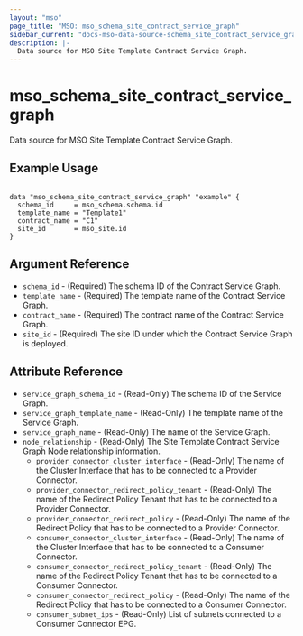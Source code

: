 ```yaml
---
layout: "mso"
page_title: "MSO: mso_schema_site_contract_service_graph"
sidebar_current: "docs-mso-data-source-schema_site_contract_service_graph"
description: |-
  Data source for MSO Site Template Contract Service Graph.
---
```


# mso_schema_site_contract_service_graph #

Data source for MSO Site Template Contract Service Graph.

## Example Usage ##

```hcl

data "mso_schema_site_contract_service_graph" "example" {
  schema_id     = mso_schema.schema.id
  template_name = "Template1"
  contract_name = "C1"
  site_id       = mso_site.id
}

```

## Argument Reference ##

* `schema_id` - (Required) The schema ID of the Contract Service Graph.
* `template_name` - (Required) The template name of the Contract Service Graph.
* `contract_name` - (Required) The contract name of the Contract Service Graph.
* `site_id` - (Required) The site ID under which the Contract Service Graph is deployed.


## Attribute Reference ##

* `service_graph_schema_id` - (Read-Only) The schema ID of the Service Graph.
* `service_graph_template_name` - (Read-Only) The template name of the Service Graph.
* `service_graph_name` - (Read-Only) The name of the Service Graph.
* `node_relationship` - (Read-Only) The Site Template Contract Service Graph Node relationship information.
  * `provider_connector_cluster_interface` - (Read-Only) The name of the Cluster Interface that has to be connected to a Provider Connector.
  * `provider_connector_redirect_policy_tenant` - (Read-Only) The name of the Redirect Policy Tenant that has to be connected to a Provider Connector.
  * `provider_connector_redirect_policy` - (Read-Only) The name of the Redirect Policy that has to be connected to a Provider Connector.
  * `consumer_connector_cluster_interface` - (Read-Only) The name of the Cluster Interface that has to be connected to a Consumer Connector.
  * `consumer_connector_redirect_policy_tenant` - (Read-Only) The name of the Redirect Policy Tenant that has to be connected to a Consumer Connector.
  * `consumer_connector_redirect_policy` - (Read-Only) The name of the Redirect Policy that has to be connected to a Consumer Connector.
  * `consumer_subnet_ips` - (Read-Only) List of subnets connected to a Consumer Connector EPG.
